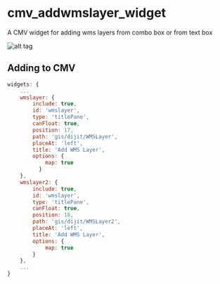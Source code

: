 # cmv_addwmslayer_widget
A CMV widget for adding wms layers from combo box or from text box

![alt tag](https://github.com/vojvod/CMV_addWMSLayer_Widget/blob/master/cmv_addwmslayer_widget.png)

## Adding to CMV
```javascript
widgets: {
    ...
    wmslayer: {
  	    include: true,
  		id: 'wmslayer',
  		type: 'titlePane',
  		canFloat: true,
  		position: 17,
  		path: 'gis/dijit/WMSLayer',
  		placeAt: 'left',
  		title: 'Add WMS Layer',
  		options: {
  		    map: true
  		  }
  	},
  	wmslayer2: {
        include: true,
      	id: 'wmslayer',
      	type: 'titlePane',
      	canFloat: true,
      	position: 18,
      	path: 'gis/dijit/WMSLayer2',
      	placeAt: 'left',
      	title: 'Add WMS Layer',
      	options: {
      	    map: true
      	}
    },
    ...
}
```
